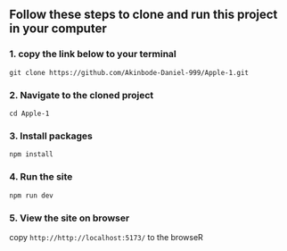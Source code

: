 ## Follow these steps to clone and run this project in your computer


### 1. copy the link below to your terminal
```git clone https://github.com/Akinbode-Daniel-999/Apple-1.git```

### 2. Navigate to the cloned project
```cd Apple-1```

### 3. Install packages
```npm install```

### 4. Run the site
``npm run dev``

### 5. View the site on browser
copy ```http://http://localhost:5173/``` to the browseR



